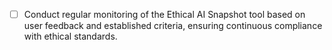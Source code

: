 - [ ] Conduct regular monitoring of the Ethical AI Snapshot tool based on user feedback and established criteria, ensuring continuous compliance with ethical standards.